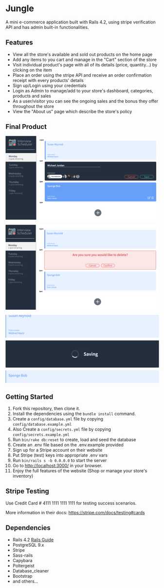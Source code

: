 # Jungle

A mini e-commerce application built with Rails 4.2, using stripe verification API and has admin built-in functionalities.


## Features 

- View all the store's available and sold out products on the home page
- Add any items to you cart and manage in the "Cart" section of the store
- Visit individual product's page with all of its details (price, quantity...) by clicking on the item
- Place an order using the stripe API and receive an order confirmation receipt with every products' details
- Sign up/Login using your credentials
- Login as Admin to manage/add to your store's dashboard, categories, products and sales
- As a user/visitor you can see the ongoing sales and the bonus they offer throughout the store
- View the "About us" page which describe the store's policy


## Final Product

!["Main page display & Book/Edit interview functionality"](https://github.com/TheoMLP/scheduler/blob/master/docs/Book_interview_functionality.png?raw=true)

!["Confirm delete functionality"](https://github.com/TheoMLP/scheduler/blob/master/docs/confirm_delete_functionality.png?raw=true)

!["Responsive loading and deleting functionality"](https://github.com/TheoMLP/scheduler/blob/master/docs/responsive_loading_functionality.png?raw=true)

## Getting Started

1. Fork this repository, then clone it.
2. Install the dependencies using the `bundle install` command.
2. Create a `config/database.yml` file by copying `config/database.example.yml`
3. Also Create a `config/secrets.yml` file by copying `config/secrets.example.yml`
4. Run `bin/rake db:reset` to create, load and seed the database
5. Create an .env file based on the .env.example provided
6. Sign up for a Stripe account on their website
7. Put Stripe (test) keys into appropriate .env vars
8. Run `bin/rails s -b 0.0.0.0` to start the server
4. Go to <http://localhost:3000/> in your browser.
5. Enjoy the full features of the website (Shop or manage your store's inventory)

## Stripe Testing

Use Credit Card # 4111 1111 1111 1111 for testing success scenarios.

More information in their docs: <https://stripe.com/docs/testing#cards>

## Dependencies

* Rails 4.2 [Rails Guide](http://guides.rubyonrails.org/v4.2/)
* PostgreSQL 9.x
* Stripe
* Sass-rails
* Capybara
* Poltergeist
* Database_cleaner
* Bootstrap
* and others...